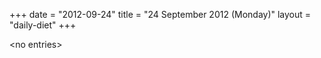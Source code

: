 +++
date = "2012-09-24"
title = "24 September 2012 (Monday)"
layout = "daily-diet"
+++


\<no entries\>
